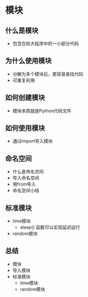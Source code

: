 # 模块
## 什么是模块
- 包含在较大程序中的一小部分代码
## 为什么使用模块
- 分解为多个模块后，更容易查找代码
- 可重复利用
## 如何创建模块
- 模块本质就是Python代码文件
## 如何使用模块
- 通过import导入模块
## 命名空间
- 什么是命名空间
- 导入命名空间
- 用from导入
- 命名空间小结
## 标准模块
- time模块
    - sleep() 函数可以实现延迟运行
- random模块
## 总结
- 模块
- 导入模块
- 标准模块
    - time模块
    - random模块